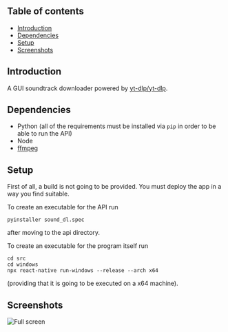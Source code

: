 ## Table of contents

* [Introduction](#introduction)
* [Dependencies](#dependencies)
* [Setup](#setup)
* [Screenshots](#screenshots)

## Introduction

A GUI soundtrack downloader powered by [yt-dlp/yt-dlp](https://github.com/yt-dlp/yt-dlp).

## Dependencies

* Python (all of the requirements must be installed via `pip` in order to be able to run the API)
* Node
* [ffmpeg](https://www.ffmpeg.org)

## Setup

First of all, a build is not going to be provided. You must deploy the app in a way you find suitable.

To create an executable for the API run
```
pyinstaller sound_dl.spec
```
after moving to the api directory.

To create an executable for the program itself run
```
cd src
cd windows
npx react-native run-windows --release --arch x64
```
(providing that it is going to be executed on a x64 machine).

## Screenshots

![Full screen](/docs/screenshots/sound_dl-screenshot.bmp)